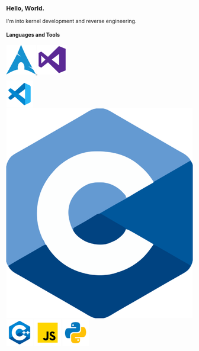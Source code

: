 ### Hello, World.

I'm into kernel development and reverse engineering.

<h4> Languages and Tools </h4>
<a href="https://archlinux.org/">
    <img alt="Arch Linux" src="./images/arch.svg" width="80" height="80"/>
</a>

<a href="https://visualstudio.microsoft.com/">
    <img alt="Visual Studio 2022" src="./images/VS.svg" width="80" height="80"/>
</a>

<a href="https://code.visualstudio.com/"><img alt="Visual Studio Code" src="./images/vsc19.svg"/></a>
<a href="https://www.gnu.org/software/gnu-c-manual/gnu-c-manual.html"><img alt="C" src="./images/C.svg"/></a>
<a href="https://cplusplus.com/"><img alt="C++" src="./images/cpp.svg"/></a>
<a href="https://javascript.com/"><img alt="JavaScript" src="./images/js.svg"/></a>
<a href="https://www.python.org/"><img alt="Python" src="./images/py.svg"/></a>
